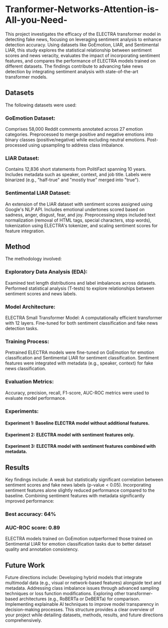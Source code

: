 # Tranformer-Networks-Attention-is-All-you-Need-
This project investigates the efficacy of the ELECTRA transformer model in detecting fake news, focusing on leveraging sentiment analysis to enhance detection accuracy. Using datasets like GoEmotion, LIAR, and Sentimental LIAR, this study explores the statistical relationship between sentiment scores and news veracity, evaluates the impact of incorporating sentiment features, and compares the performance of ELECTRA models trained on different datasets. The findings contribute to advancing fake news detection by integrating sentiment analysis with state-of-the-art transformer models.
## Datasets
The following datasets were used:
### GoEmotion Dataset:
Comprises 58,000 Reddit comments annotated across 27 emotion categories.
Preprocessed to merge positive and negative emotions into binary classes (positive/negative) while excluding neutral emotions.
Post-processed using upsampling to address class imbalance.
### LIAR Dataset:
Contains 12,836 short statements from PolitiFact spanning 10 years.
Includes metadata such as speaker, context, and job title.
Labels were binarized (e.g., "half-true" and "mostly true" merged into "true").
### Sentimental LIAR Dataset:
An extension of the LIAR dataset with sentiment scores assigned using Google's NLP API.
Includes emotional undertones scored based on sadness, anger, disgust, fear, and joy.
Preprocessing steps included text normalization (removal of HTML tags, special characters, stop words), tokenization using ELECTRA's tokenizer, and scaling sentiment scores for feature integration.
## Method
The methodology involved:
### Exploratory Data Analysis (EDA):
Examined text length distributions and label imbalances across datasets.
Performed statistical analysis (T-tests) to explore relationships between sentiment scores and news labels.
### Model Architecture:
ELECTRA Small Transformer Model: A computationally efficient transformer with 12 layers.
Fine-tuned for both sentiment classification and fake news detection tasks.
### Training Process:
Pretrained ELECTRA models were fine-tuned on GoEmotion for emotion classification and Sentimental LIAR for sentiment classification.
Sentiment features were integrated with metadata (e.g., speaker, context) for fake news classification.
### Evaluation Metrics:
Accuracy, precision, recall, F1-score, AUC-ROC metrics were used to evaluate model performance.
### Experiments:
#### Experiment 1: Baseline ELECTRA model without additional features.
#### Experiment 2: ELECTRA model with sentiment features only.
#### Experiment 3: ELECTRA model with sentiment features combined with metadata.
## Results
Key findings include:
A weak but statistically significant correlation between sentiment scores and fake news labels (p-value < 0.05).
Incorporating sentiment features alone slightly reduced performance compared to the baseline.
Combining sentiment features with metadata significantly improved performance:
### Best accuracy: 64%
### AUC-ROC score: 0.89
ELECTRA models trained on GoEmotion outperformed those trained on Sentimental LIAR for emotion classification tasks due to better dataset quality and annotation consistency.
## Future Work
Future directions include:
Developing hybrid models that integrate multimodal data (e.g., visual or network-based features) alongside text and metadata.
Addressing class imbalance issues through advanced sampling techniques or loss function modifications.
Exploring other transformer-based architectures (e.g., RoBERTa or DeBERTa) for comparison.
Implementing explainable AI techniques to improve model transparency in decision-making processes.
This structure provides a clear overview of your project while detailing datasets, methods, results, and future directions comprehensively.
